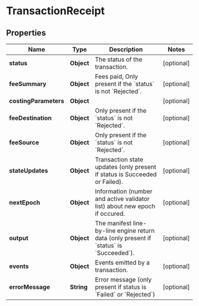 

# TransactionReceipt


## Properties

| Name | Type | Description | Notes |
|------------ | ------------- | ------------- | -------------|
|**status** | **Object** | The status of the transaction. |  [optional] |
|**feeSummary** | **Object** | Fees paid, Only present if the &#x60;status&#x60; is not &#x60;Rejected&#x60;. |  [optional] |
|**costingParameters** | **Object** |  |  [optional] |
|**feeDestination** | **Object** | Only present if the &#x60;status&#x60; is not &#x60;Rejected&#x60;. |  [optional] |
|**feeSource** | **Object** | Only present if the &#x60;status&#x60; is not &#x60;Rejected&#x60;. |  [optional] |
|**stateUpdates** | **Object** | Transaction state updates (only present if status is Succeeded or Failed). |  [optional] |
|**nextEpoch** | **Object** | Information (number and active validator list) about new epoch if occured. |  [optional] |
|**output** | **Object** | The manifest line-by-line engine return data (only present if &#x60;status&#x60; is &#x60;Succeeded&#x60;). |  [optional] |
|**events** | **Object** | Events emitted by a transaction. |  [optional] |
|**errorMessage** | **String** | Error message (only present if status is &#x60;Failed&#x60; or &#x60;Rejected&#x60;) |  [optional] |



